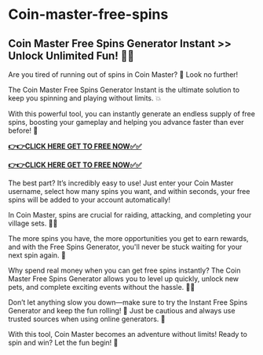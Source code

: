 # Coin-master-free-spins

## Coin Master Free Spins Generator Instant >> Unlock Unlimited Fun! 🎰✨

Are you tired of running out of spins in Coin Master? 🎡 Look no further! 

The Coin Master Free Spins Generator Instant is the ultimate solution to keep you spinning and playing without limits. 💥 

With this powerful tool, you can instantly generate an endless supply of free spins, boosting your gameplay and helping you advance faster than ever before! 🚀

[**👉👉CLICK HERE GET TO FREE NOW✅✅**](https://free24.raj-solution.com/free-spins-coin-master/)

[**👉👉CLICK HERE GET TO FREE NOW✅✅**](https://free24.raj-solution.com/free-spins-coin-master/)

The best part? It’s incredibly easy to use! Just enter your Coin Master username, select how many spins you want, and within seconds, your free spins will be added to your account automatically! 

In Coin Master, spins are crucial for raiding, attacking, and completing your village sets. 🏰💎

The more spins you have, the more opportunities you get to earn rewards, and with the Free Spins Generator, you'll never be stuck waiting for your next spin again. 🎉

Why spend real money when you can get free spins instantly? The Coin Master Free Spins Generator allows you to level up quickly, unlock new pets, and complete exciting events without the hassle. 🐾💫

Don’t let anything slow you down—make sure to try the Instant Free Spins Generator and keep the fun rolling! 🎉 Just be cautious and always use trusted sources when using online generators. 🔐

With this tool, Coin Master becomes an adventure without limits! Ready to spin and win? Let the fun begin! 🎊
